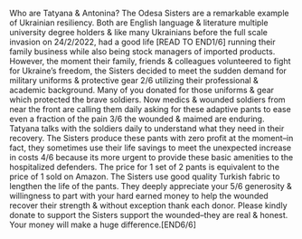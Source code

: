 Who are Tatyana & Antonina? The Odesa Sisters are a remarkable example of Ukrainian resiliency. Both are English language & literature multiple university degree holders & like many Ukrainians before the full scale invasion on 24/2/2022, had a good life [READ TO END1/6]
running their family business while also being stock managers of imported products. However, the moment their family, friends & colleagues volunteered to fight for Ukraine’s freedom, the Sisters decided to meet the sudden demand for military uniforms & protective gear 2/6
utilizing their professional & academic background. Many of you donated for those uniforms & gear which protected the brave soldiers. Now medics & wounded soldiers from near the front are calling them daily asking for these adaptive pants to ease even a fraction of the pain 3/6
the wounded & maimed are enduring. Tatyana talks with the soldiers daily to understand what they need in their recovery. The Sisters produce these pants with zero profit at the moment–in fact, they sometimes use their life savings to meet the unexpected increase in costs 4/6
because its more urgent to provide these basic amenities to the hospitalized defenders. The price for 1 set of 2 pants is equivalent to the price of 1 sold on Amazon. The Sisters use good quality Turkish fabric to lengthen the life of the pants. They deeply appreciate your 5/6
generosity & willingness to part with your hard earned money to help the wounded recover their strength & without exception thank each donor. Please kindly donate to support the Sisters support the wounded–they are real & honest. Your money will make a huge difference.[END6/6]
